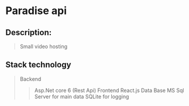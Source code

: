 # Paradise api

## Description: 

> Small video hosting

## Stack technology

> Backend
>> Asp.Net core 6 (Rest Api)
> Frontend
>> React.js
> Data Base
>> MS Sql Server for main data
>> SQLite for logging

